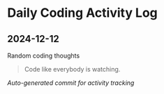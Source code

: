 # Daily Coding Activity Log

## 2024-12-12

Random coding thoughts

> Code like everybody is watching.

*Auto-generated commit for activity tracking*
